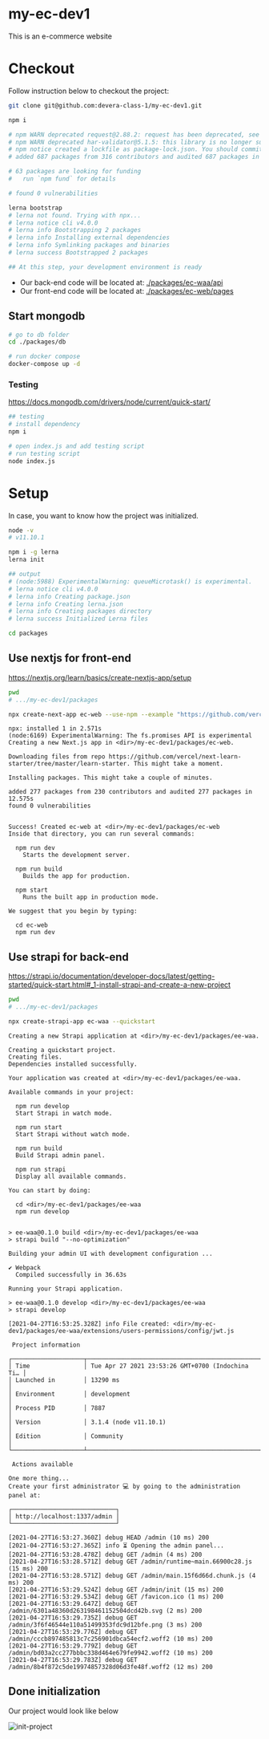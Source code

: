 # my-ec-dev1
This is an e-commerce website

# Checkout

Follow instruction below to checkout the project:

```bash
git clone git@github.com:devera-class-1/my-ec-dev1.git

npm i

# npm WARN deprecated request@2.88.2: request has been deprecated, see https://github.com/request/request/issues/3142
# npm WARN deprecated har-validator@5.1.5: this library is no longer supported
# npm notice created a lockfile as package-lock.json. You should commit this file.
# added 687 packages from 316 contributors and audited 687 packages in 26.012s

# 63 packages are looking for funding
#   run `npm fund` for details

# found 0 vulnerabilities

lerna bootstrap
# lerna not found. Trying with npx...
# lerna notice cli v4.0.0
# lerna info Bootstrapping 2 packages
# lerna info Installing external dependencies
# lerna info Symlinking packages and binaries
# lerna success Bootstrapped 2 packages

## At this step, your development environment is ready

```

- Our back-end code will be located at: [./packages/ec-waa/api](./packages/ec-waa/api)
- Our front-end code will be located at: [./packages/ec-web/pages](./packages/ec-web/pages)

## Start mongodb

```bash
# go to db folder
cd ./packages/db

# run docker compose
docker-compose up -d
```

### Testing

https://docs.mongodb.com/drivers/node/current/quick-start/

```bash
## testing
# install dependency
npm i

# open index.js and add testing script
# run testing script
node index.js
```

# Setup

In case, you want to know how the project was initialized.

```bash
node -v
# v11.10.1

npm i -g lerna
lerna init

## output
# (node:5988) ExperimentalWarning: queueMicrotask() is experimental.
# lerna notice cli v4.0.0
# lerna info Creating package.json
# lerna info Creating lerna.json
# lerna info Creating packages directory
# lerna success Initialized Lerna files

cd packages
```

## Use nextjs for front-end

https://nextjs.org/learn/basics/create-nextjs-app/setup

```bash
pwd
# .../my-ec-dev1/packages

npx create-next-app ec-web --use-npm --example "https://github.com/vercel/next-learn-starter/tree/master/learn-starter"
```

```log
npx: installed 1 in 2.571s
(node:6169) ExperimentalWarning: The fs.promises API is experimental
Creating a new Next.js app in <dir>/my-ec-dev1/packages/ec-web.

Downloading files from repo https://github.com/vercel/next-learn-starter/tree/master/learn-starter. This might take a moment.

Installing packages. This might take a couple of minutes.

added 277 packages from 230 contributors and audited 277 packages in 12.575s
found 0 vulnerabilities


Success! Created ec-web at <dir>/my-ec-dev1/packages/ec-web
Inside that directory, you can run several commands:

  npm run dev
    Starts the development server.

  npm run build
    Builds the app for production.

  npm start
    Runs the built app in production mode.

We suggest that you begin by typing:

  cd ec-web
  npm run dev
```

## Use strapi for back-end

https://strapi.io/documentation/developer-docs/latest/getting-started/quick-start.html#_1-install-strapi-and-create-a-new-project

```bash
pwd
# .../my-ec-dev1/packages

npx create-strapi-app ec-waa --quickstart
```

```log
Creating a new Strapi application at <dir>/my-ec-dev1/packages/ee-waa.

Creating a quickstart project.
Creating files.
Dependencies installed successfully.

Your application was created at <dir>/my-ec-dev1/packages/ee-waa.

Available commands in your project:

  npm run develop
  Start Strapi in watch mode.

  npm run start
  Start Strapi without watch mode.

  npm run build
  Build Strapi admin panel.

  npm run strapi
  Display all available commands.

You can start by doing:

  cd <dir>/my-ec-dev1/packages/ee-waa
  npm run develop


> ee-waa@0.1.0 build <dir>/my-ec-dev1/packages/ee-waa
> strapi build "--no-optimization"

Building your admin UI with development configuration ...

✔ Webpack
  Compiled successfully in 36.63s

Running your Strapi application.

> ee-waa@0.1.0 develop <dir>/my-ec-dev1/packages/ee-waa
> strapi develop

[2021-04-27T16:53:25.328Z] info File created: <dir>/my-ec-dev1/packages/ee-waa/extensions/users-permissions/config/jwt.js

 Project information

┌────────────────────┬──────────────────────────────────────────────────┐
│ Time               │ Tue Apr 27 2021 23:53:26 GMT+0700 (Indochina Ti… │
│ Launched in        │ 13290 ms                                         │
│ Environment        │ development                                      │
│ Process PID        │ 7887                                             │
│ Version            │ 3.1.4 (node v11.10.1)                            │
│ Edition            │ Community                                        │
└────────────────────┴──────────────────────────────────────────────────┘

 Actions available

One more thing...
Create your first administrator 💻 by going to the administration panel at:

┌─────────────────────────────┐
│ http://localhost:1337/admin │
└─────────────────────────────┘

[2021-04-27T16:53:27.360Z] debug HEAD /admin (10 ms) 200
[2021-04-27T16:53:27.365Z] info ⏳ Opening the admin panel...
[2021-04-27T16:53:28.478Z] debug GET /admin (4 ms) 200
[2021-04-27T16:53:28.571Z] debug GET /admin/runtime~main.66900c28.js (15 ms) 200
[2021-04-27T16:53:28.571Z] debug GET /admin/main.15f6d66d.chunk.js (4 ms) 200
[2021-04-27T16:53:29.524Z] debug GET /admin/init (15 ms) 200
[2021-04-27T16:53:29.534Z] debug GET /favicon.ico (1 ms) 200
[2021-04-27T16:53:29.647Z] debug GET /admin/6301a48360d263198461152504dcd42b.svg (2 ms) 200
[2021-04-27T16:53:29.735Z] debug GET /admin/3f6f46544e110a51499353fdc9d12bfe.png (3 ms) 200
[2021-04-27T16:53:29.776Z] debug GET /admin/cccb897485813c7c256901dbca54ecf2.woff2 (10 ms) 200
[2021-04-27T16:53:29.779Z] debug GET /admin/bd03a2cc277bbbc338d464e679fe9942.woff2 (10 ms) 200
[2021-04-27T16:53:29.783Z] debug GET /admin/8b4f872c5de19974857328d06d3fe48f.woff2 (12 ms) 200
```

## Done initialization

Our project would look like below

![init-project](./docs/initialization.png)

